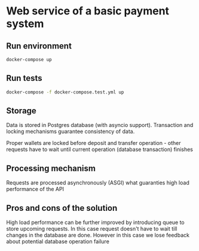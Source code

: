 # Web service of a basic payment system

## Run environment

```bash
docker-compose up
```

## Run tests

```bash
docker-compose -f docker-compose.test.yml up
```

## Storage
Data is stored in Postgres database (with asyncio support).
Transaction and locking mechanisms guarantee consistency of data. 

Proper wallets are locked before deposit and transfer operation - other requests have to wait until current operation (database transaction) finishes

## Processing mechanism
Requests are processed asynchronously (ASGI) what guaranties high load performance of the API

## Pros and cons of the solution
High load performance can be further improved by introducing queue to store upcoming requests. In this case request doesn't have to wait till changes in the database are done. However in this case we lose feedback about potential database operation failure